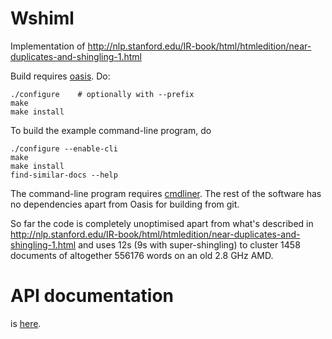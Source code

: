 Wshiml
======

Implementation of
http://nlp.stanford.edu/IR-book/html/htmledition/near-duplicates-and-shingling-1.html

Build requires [oasis](http://oasis.forge.ocamlcore.org/index.html). Do:

    ./configure    # optionally with --prefix
    make
    make install

To build the example command-line program, do

    ./configure --enable-cli
    make
    make install
    find-similar-docs --help

The command-line program requires
[cmdliner](http://erratique.ch/software/cmdliner). The rest of the
software has no dependencies apart from Oasis for building from git.

So far the code is completely unoptimised apart from what's described
in
http://nlp.stanford.edu/IR-book/html/htmledition/near-duplicates-and-shingling-1.html
and uses 12s (9s with super-shingling) to cluster 1458 documents of
altogether 556176 words on an old 2.8 GHz AMD.

API documentation
=================

is [here](http://unhammer.github.io/wshiml/).
